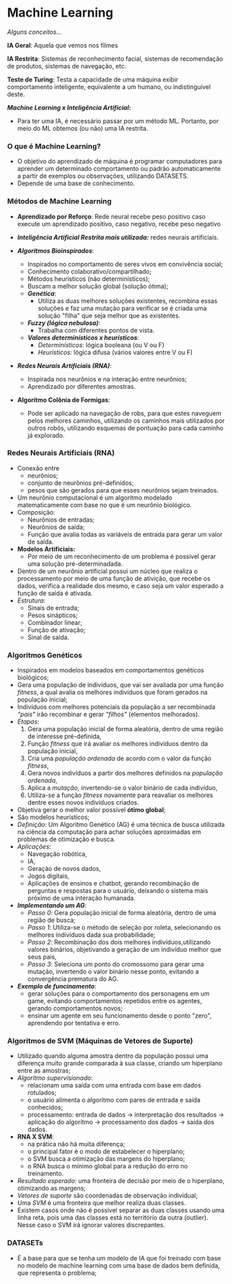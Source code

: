 # Machine Learning

*Alguns conceitos...*

**IA Geral**: Aquela que vemos nos filmes

**IA Restrita**: Sistemas de reconhecimento facial, sistemas de recomendação de produtos, sistemas de navegação, etc.

**Teste de Turing**: Testa a capacidade de uma máquina exibir comportamento inteligente, equivalente a um humano, ou indistinguível deste.

***Machine Learning x Inteligência Artificial:***

* Para ter uma IA, é necessário passar por um método ML. Portanto, por meio do ML obtemos (ou não) uma IA restrita.

### O que é Machine Learning?

* O objetivo do aprendizado de máquina é programar computadores para aprender um determinado comportamento ou padrão  automaticamente a partir de exemplos ou observações, utilizando DATASETS.
* Depende de uma base de conhecimento.

### Métodos de Machine Learning

* **Aprendizado por Reforço**: Rede neural recebe peso positivo caso execute um aprendizado positivo, caso negativo, recebe peso negativo
* ***Inteligência Artificial Restrita mais utilizada:*** redes neurais artificiais.
* ***Algoritmos Bioinspirados***:
  * Inspirados no comportamento de seres vivos em convivência social;
  * Conhecimento colaborativo/compartilhado;
  * Métodos heurísticos (não determinísticos);
  * Buscam a melhor solução global (solução ótima);
  * ***Genética***:
    * Utiliza as duas melhores soluções existentes, recombina essas soluções e faz uma mutação para verificar se é criada uma solução "filha" que seja melhor que as existentes.
  * ***Fuzzy (lógica nebulosa)***:
    * Trabalha com diferentes pontos de vista.
  * ***Valores determinísticos x heurísticos***:
    * *Determinísticos*: lógica booleana (ou V ou F)
    * *Heurísticos:* lógica difusa (vários valores entre V ou F)
* ***Redes Neurais Artificiais (RNA)***:

  * Inspirada nos neurônios	 e na interação entre neurônios;
  * Aprendizado por diferentes amostras.
* **Algoritmo Colônia de Formigas**:

  * Pode ser aplicado na navegação de robs, para que estes naveguem pelos melhores caminhos, utilizando os caminhos mais utilizados por outros robôs, utilizando esquemas de pontuação para cada caminho já explorado.

### Redes Neurais Artificiais (RNA)

* Conexão entre
  * neurônios;
  * conjunto de neurônios pré-definidos;
  * pesos que são gerados para que esses neurônios sejam treinados.
* Um neurônio computacional é um algoritmo modelado matematicamente com base no que é um neurônio biológico.
* Composição:
  * Neurônios de entradas;
  * Neurônios de saída;
  * Função que avalia todas as variáveis de entrada para gerar um valor de saída.
* **Modelos Artificiais:**
  * Por meio de um reconhecimento de um problema é possível gerar uma solução pré-determinadada.
* Dentro de um neurônio artificial possui um núcleo que realiza o processamento por meio de uma função de ativição, que recebe os dados, verifica a realidade dos mesmo, e caso seja um valor esperado a função de saída é ativada.
* *Estrutura*:
  * Sinais de entrada;
  * Pesos sinápticos;
  * Combinador linear;
  * Função de ativação;
  * Sinal de saída.

### Algoritmos Genéticos

* Inspirados em modelos baseados em comportamentos genéticos biológicos;
* Gera uma população de indivíduos, que vai ser avaliada por uma função *fitness*, a qual avalia os melhores indivíduos que foram gerados na população inicial;
* Indivíduos com melhores potenciais da população a ser recombinada *"pais"* irão recombinar e gerar *"filhos"* (elementos melhorados).
* *Etapas*:
  1. Gera uma população inicial de forma aleatória, dentro de uma região de interesse pré-definida, 
  2. Função *fitness* que irá avaliar os melhores indivíduos dentro da população inicial,
  3. Cria uma *população ordenada* de acordo com o valor da função *fitness*,
  4. Gera novos indivíduos a partir dos melhores definidos na *população ordenada*,
  5. Aplica a *mutação*, invertendo-se o valor binário de cada indivíduo,
  6. Utiliza-se a função *fitness* novamente para reavaliar os melhores dentre esses novos indivíduos criados.
* Objetiva gerar o melhor valor possível **ótimo global**;
* São modelos heurísticos;
* *Definição*: Um Algoritmo Genético (AG) é uma técnica de busca utilizada na ciência da computação para achar soluções aproximadas em problemas de otimização e busca.
* *Aplicações*:
  * Navegação robótica,
  * IA,
  * Geração de novos dados,
  * Jogos digitais,
  * Aplicações de ensinos e chatbot, gerando recombinação de perguntas e respostas para o usuário, deixando o sistema mais próximo de uma interação humanada.
* ***Implementando um AG***:
  * *Passo 0*: Gera população inicial de forma aleatória, dentro de uma região de busca;
  * *Passo 1*: Utiliza-se o método de seleção por roleta, selecionando os melhores indivíduos dada sua probabilidade;
  * *Passo 2*: Recombinação dos dois melhores indivíduos,utilizando valores binários, objetivando a geração de um indivíduo melhor que seus pais,
  * *Passo 3*: Seleciona um ponto do cromossomo para gerar uma mutação, invertendo o valor binário nesse ponto, evitando a convergência prematura do AG.
* ***Exemplo de funcinamento***: 
  * gerar soluções para o comportamento dos personagens em um game, evitando comportamentos repetidos entre os agentes, gerando comportamentos novos;
  * ensinar um agente em seu funcionamento desde o ponto "zero", aprendendo por tentativa e erro.

### Algoritmos de SVM (Máquinas de Vetores de Suporte)

* Utilizado quando alguma amostra dentro da população possui uma diferença muito grande comparada à sua classe, criando um hiperplano entre as amostras;
* *Algoritmo supervisionado*: 
  * relacionam uma saída com uma entrada com base em dados rotulados;
  * o usuário alimenta o algoritmo com pares de entrada e saída conhecidos;
  * processamento: entrada de dados -> interpretação dos resultados -> aplicação do algoritmo -> processamento dos dados -> saída dos dados.
* **RNA X SVM**:
  * na prática não há muita diferença;
  * o principal fator é o modo de estabelecer o hiperplano;
  * o SVM busca a otimização das margens do hiperplano;
  * o RNA busca o mínimo global para a redução do erro no treinamento.
* *Resultado esperado*: uma fronteira de decisão por meio de o hiperplano, otimizando as margens;
* *Vetores de suporte* são coordenadas de observação individual;
* Uma *SVM* é uma fronteira que melhor realiza duas classes.
* Existem casos onde não é possível separar as duas classes usando uma linha reta, pois uma das classes está no território da outra (outlier). Nesse caso o SVM irá ignorar valores discrepantes.

### DATASETs

* É a base para que se tenha um modelo de IA que foi treinado com base no modelo de machine learning com uma base de dados bem definida, que representa o problema;

